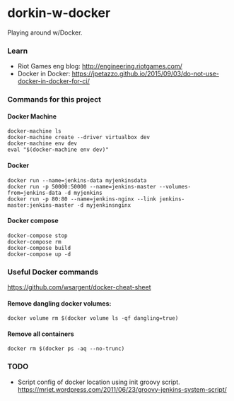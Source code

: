 # dorkin-w-docker

Playing around w/Docker.

### Learn
* Riot Games eng blog: http://engineering.riotgames.com/
* Docker in Docker: https://jpetazzo.github.io/2015/09/03/do-not-use-docker-in-docker-for-ci/


### Commands for this project

#### Docker Machine
    docker-machine ls
    docker-machine create --driver virtualbox dev
    docker-machine env dev
    eval "$(docker-machine env dev)"

#### Docker
    docker run --name=jenkins-data myjenkinsdata
    docker run -p 50000:50000 --name=jenkins-master --volumes-from=jenkins-data -d myjenkins
    docker run -p 80:80 --name=jenkins-nginx --link jenkins-master:jenkins-master -d myjenkinsnginx

#### Docker compose
    docker-compose stop
    docker-compose rm
    docker-compose build
    docker-compose up -d


### Useful Docker commands
https://github.com/wsargent/docker-cheat-sheet

#### Remove dangling docker volumes:
    docker volume rm $(docker volume ls -qf dangling=true)

#### Remove all containers
    docker rm $(docker ps -aq --no-trunc)


### TODO
* Script config of docker location using init groovy script. https://mriet.wordpress.com/2011/06/23/groovy-jenkins-system-script/
